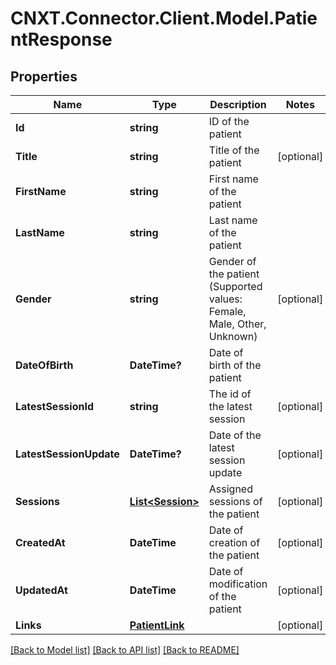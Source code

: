
# CNXT.Connector.Client.Model.PatientResponse

## Properties

Name | Type | Description | Notes
------------ | ------------- | ------------- | -------------
**Id** | **string** | ID of the patient | 
**Title** | **string** | Title of the patient | [optional] 
**FirstName** | **string** | First name of the patient | 
**LastName** | **string** | Last name of the patient | 
**Gender** | **string** | Gender of the patient (Supported values: Female, Male, Other, Unknown) | [optional] 
**DateOfBirth** | **DateTime?** | Date of birth of the patient | 
**LatestSessionId** | **string** | The id of the latest session | [optional] 
**LatestSessionUpdate** | **DateTime?** | Date of the latest session update | [optional] 
**Sessions** | [**List&lt;Session&gt;**](Session.md) | Assigned sessions of the patient | [optional] 
**CreatedAt** | **DateTime** | Date of creation of the patient | [optional] 
**UpdatedAt** | **DateTime** | Date of modification of the patient | [optional] 
**Links** | [**PatientLink**](PatientLink.md) |  | [optional] 

[[Back to Model list]](../README.md#documentation-for-models)
[[Back to API list]](../README.md#documentation-for-api-endpoints)
[[Back to README]](../README.md)

